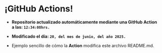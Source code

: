 # ¡GitHub Actions!
* **Repositorio actualizado automáticamente mediante una GitHub Action a las: `12:34:08hrs.`**
* **Modificado el día: `20, del mes de junio, del año 2025.`**

* Ejemplo sencillo de cómo la **Action** modifica este archivo README.md.
